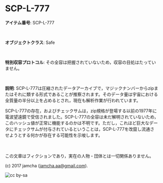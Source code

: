 

# SCP-L-777

**アイテム番号**: SCP-L-777  

<br>  

**オブジェクトクラス**: Safe  

<br>  

**特別収容プロトコル**: その全容は把握されていないため，収容の目処はたっていません。  

<br>  

**説明**: SCP-L-777は圧縮されたデータアーカイブで，マジックナンバーからzipまたはそれに類する形式であることが推察されます。そのデータ量は宇宙における全質量の半分以上を占めるとされ，現在も解析作業が行われています。  

SCP-L-777の存在，およびチェックサムは，zip規格が登場する以前の1977年に電波望遠鏡で受信されました。SCP-L-777の全容は未だ解明されていないため，このハッシュ値が正常に機能するのかは不明です。ただし，これほど巨大なデータにチェックサムが付与されているということは，SCP-L-777を改竄し流通させようとする何かが存在する可能性を示唆します。  

<br>  
<br>  
この文章はフィクションであり，実在の人物・団体とは一切関係ありません。  

(c) 2017 jamcha (jamcha.aa@gmail.com).  

![cc by-sa](https://i.creativecommons.org/l/by-sa/4.0/88x31.png)  

